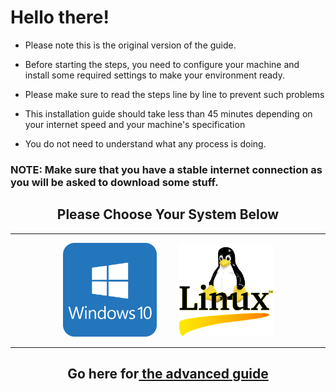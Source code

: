 # Hello there!

- Please note this is the original version of the guide.

- Before starting the steps, you need to configure your machine and install some required settings to make your environment ready.

- Please make sure to read the steps line by line to prevent such problems

- This installation guide should take less than 45 minutes depending on your internet speed and your machine's specification

- You do not need to understand what any process is doing.

<h3> NOTE: Make sure that you have a stable internet connection as you will be asked to download some stuff. </h3>

<h2 align="center"> Please Choose Your System Below</h2>

<hr>

<p align="center"> <a href="Computer setup guide/part1.md"><kbd><img height="150px" width="150px" src="Computer setup guide/images/win10.png" alt=""></a> </kbd> &nbsp; &nbsp; &nbsp; &nbsp; <a href="https://omarxzain.github.io/Linux-Prep-Guide/"> <kbd> <img height="150px" width="150px" src="Computer setup guide/images/linux.png" alt=""></kbd></a></p>


<hr>

<h2 align="center">Go here for<a href="Advanced installation guide"> the advanced guide</h2>
<h2></h2>
